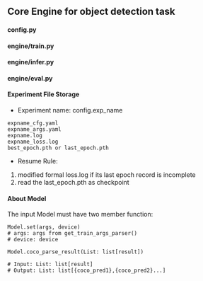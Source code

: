 ## Core Engine for object detection task

#### config.py


#### engine/train.py
#### engine/infer.py
#### engine/eval.py


#### Experiment File Storage

- Experiment name: config.exp_name
```
expname_cfg.yaml
expname_args.yaml
expname.log
expname_loss.log
best_epoch.pth or last_epoch.pth
```

- Resume Rule:
 1. modified formal loss.log if its last epoch record is incomplete
 2. read the last_epoch.pth as checkpoint
#### About Model
The input Model must have two member function:
```
Model.set(args, device)
# args: args from get_train_args_parser()
# device: device
```
```
Model.coco_parse_result(List: list[result])

# Input: List: list[result]
# Output: List: list[{coco_pred1},{coco_pred2}...]
```
